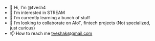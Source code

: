 - 👋 Hi, I’m @tvesh4
- 👀 I’m interested in STREAM
- 🌱 I’m currently learning a bunch of stuff
- 💞️ I’m looking to collaborate on AIoT, fintech projects (Not specialized, just curious)
- 📫 How to reach me tveshak@gmail.com

<!---
tvesh4/tvesh4 is a ✨ special ✨ repository because its `README.md` (this file) appears on your GitHub profile.
You can click the Preview link to take a look at your changes.
--->

